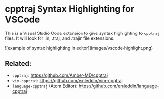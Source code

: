 # cpptraj Syntax Highlighting for VSCode

This is a Visual Studio Code extension to give syntax highlighting to `cpptraj`
files. It will look for .in, .traj, and .trajin file extensions.

\!\[example of syntax highlighting in editor\]\(images/vscode-highlight.png\)

## Related:
- `cpptraj`: https://github.com/Amber-MD/cpptraj
- `vim-cpptraj`: https://github.com/emleddin/vim-cpptraj
- `language-cpptraj` (Atom Editor): https://github.com/emleddin/language-cpptraj
